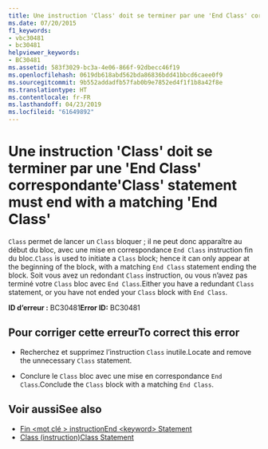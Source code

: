 ```yaml
---
title: Une instruction 'Class' doit se terminer par une 'End Class' correspondante
ms.date: 07/20/2015
f1_keywords:
- vbc30481
- bc30481
helpviewer_keywords:
- BC30481
ms.assetid: 583f3029-bc3a-4e06-866f-92dbecc46f19
ms.openlocfilehash: 0619db618abd562bda86836bdd41bbcd6caee0f9
ms.sourcegitcommit: 9b552addadfb57fab0b9e7852ed4f1f1b8a42f8e
ms.translationtype: HT
ms.contentlocale: fr-FR
ms.lasthandoff: 04/23/2019
ms.locfileid: "61649892"
---
```

# <a name="class-statement-must-end-with-a-matching-end-class"></a><span data-ttu-id="dbc95-102">Une instruction 'Class' doit se terminer par une 'End Class' correspondante</span><span class="sxs-lookup"><span data-stu-id="dbc95-102">'Class' statement must end with a matching 'End Class'</span></span>
<span data-ttu-id="dbc95-103">`Class` permet de lancer un `Class` bloquer ; il ne peut donc apparaître au début du bloc, avec une mise en correspondance `End Class` instruction fin du bloc.</span><span class="sxs-lookup"><span data-stu-id="dbc95-103">`Class` is used to initiate a `Class` block; hence it can only appear at the beginning of the block, with a matching `End Class` statement ending the block.</span></span> <span data-ttu-id="dbc95-104">Soit vous avez un redondant `Class` instruction, ou vous n’avez pas terminé votre `Class` bloc avec `End Class`.</span><span class="sxs-lookup"><span data-stu-id="dbc95-104">Either you have a redundant `Class` statement, or you have not ended your `Class` block with `End Class`.</span></span>  
  
 <span data-ttu-id="dbc95-105">**ID d’erreur :** BC30481</span><span class="sxs-lookup"><span data-stu-id="dbc95-105">**Error ID:** BC30481</span></span>  
  
## <a name="to-correct-this-error"></a><span data-ttu-id="dbc95-106">Pour corriger cette erreur</span><span class="sxs-lookup"><span data-stu-id="dbc95-106">To correct this error</span></span>  
  
- <span data-ttu-id="dbc95-107">Recherchez et supprimez l’instruction `Class` inutile.</span><span class="sxs-lookup"><span data-stu-id="dbc95-107">Locate and remove the unnecessary `Class` statement.</span></span>  
  
- <span data-ttu-id="dbc95-108">Conclure le `Class` bloc avec une mise en correspondance `End Class`.</span><span class="sxs-lookup"><span data-stu-id="dbc95-108">Conclude the `Class` block with a matching `End Class`.</span></span>  
  
## <a name="see-also"></a><span data-ttu-id="dbc95-109">Voir aussi</span><span class="sxs-lookup"><span data-stu-id="dbc95-109">See also</span></span>

- [<span data-ttu-id="dbc95-110">Fin \<mot clé > instruction</span><span class="sxs-lookup"><span data-stu-id="dbc95-110">End \<keyword> Statement</span></span>](../../../visual-basic/language-reference/statements/end-keyword-statement.md)
- [<span data-ttu-id="dbc95-111">Class (instruction)</span><span class="sxs-lookup"><span data-stu-id="dbc95-111">Class Statement</span></span>](../../../visual-basic/language-reference/statements/class-statement.md)
